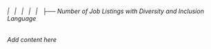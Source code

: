 ###### |   |   |   |   |   ├── Number of Job Listings with Diversity and Inclusion Language

*Add content here*